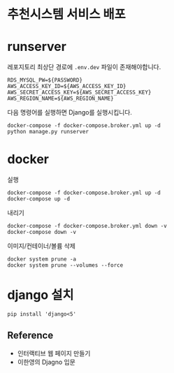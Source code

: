 # 추천시스템 서비스 배포

# runserver
레포지토리 최상단 경로에 ```.env.dev``` 파일이 존재해야합니다. 
```
RDS_MYSQL_PW=${PASSWORD}
AWS_ACCESS_KEY_ID=${AWS_ACCESS_KEY_ID} 
AWS_SECRET_ACCESS_KEY=${AWS_SECRET_ACCESS_KEY} 
AWS_REGION_NAME=${AWS_REGION_NAME} 
```
다음 명령어를 실행하면 Django를 실행시킵니다.
```shell
docker-compose -f docker-compose.broker.yml up -d
python manage.py runserver
```

# docker
실행
```shell
docker-compose -f docker-compose.broker.yml up -d
docker-compose up -d
```
내리기
```shell
docker-compose -f docker-compose.broker.yml down -v
docker-compose down -v
```
이미지/컨테이너/볼륨 삭제
```shell
docker system prune -a
docker system prune --volumes --force
```



# django 설치
```
pip install 'django<5'
```


## Reference
- 인터랙티브 웹 페이지 만들기
- 이한영의 Djagno 입문

